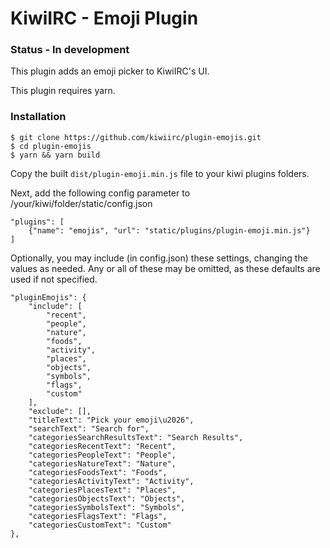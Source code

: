 # KiwiIRC - Emoji Plugin

### Status - In development

This plugin adds an emoji picker to KiwiIRC's UI. 

This plugin requires yarn.

### Installation

    $ git clone https://github.com/kiwiirc/plugin-emojis.git
    $ cd plugin-emojis
    $ yarn && yarn build

Copy the built `dist/plugin-emoji.min.js` file to your kiwi plugins folders.

Next, add the following config parameter to /your/kiwi/folder/static/config.json

    "plugins": [
        {"name": "emojis", "url": "static/plugins/plugin-emoji.min.js"} 
    ]


Optionally, you may include (in config.json) these settings,
changing the values as needed. Any or all of these may be
omitted, as these defaults are used if not specified.

    "pluginEmojis": {
        "include": [
            "recent",
            "people",
            "nature",
            "foods",
            "activity",
            "places",
            "objects",
            "symbols",
            "flags",
            "custom"
        ],
        "exclude": [],
        "titleText": "Pick your emoji\u2026",
        "searchText": "Search for",
        "categoriesSearchResultsText": "Search Results",
        "categoriesRecentText": "Recent",
        "categoriesPeopleText": "People",
        "categoriesNatureText": "Nature",
        "categoriesFoodsText": "Foods",
        "categoriesActivityText": "Activity",
        "categoriesPlacesText": "Places",
        "categoriesObjectsText": "Objects",
        "categoriesSymbolsText": "Symbols",
        "categoriesFlagsText": "Flags",
        "categoriesCustomText": "Custom"
    },
   

